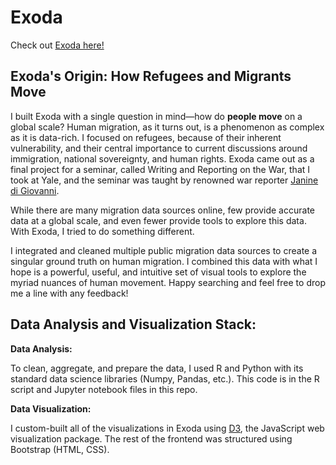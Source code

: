 # Exoda

Check out [Exoda here!](http://refugee-project.s3-website-us-west-2.amazonaws.com/)

## Exoda's Origin: How Refugees and Migrants Move

I built Exoda with a single question in mind—how do **people move** on a global scale? Human migration, as it turns out, is a phenomenon as complex as it is data-rich. I focused on refugees, because of their inherent vulnerability, and their central importance to current discussions around immigration, national sovereignty, and human rights. Exoda came out as a final project for a seminar, called Writing and Reporting on the War, that I took at Yale, and the seminar was taught by renowned war reporter [Janine di Giovanni](https://en.wikipedia.org/wiki/Janine_di_Giovanni). 

While there are many migration data sources online, few provide accurate data at a global scale, and even fewer provide tools to explore this data. With Exoda, I tried to do something different. 

I integrated and cleaned multiple public migration data sources to create a singular ground truth on human migration. I combined this data with what I hope is a powerful, useful, and intuitive set of visual tools to explore the myriad nuances of human movement. Happy searching and feel free to drop me a line with any feedback!

## Data Analysis and Visualization Stack:

**Data Analysis:**

To clean, aggregate, and prepare the data, I used R and Python with its standard data science libraries (Numpy, Pandas, etc.). This code is in the R script and Jupyter notebook files in this repo. 


**Data Visualization:**

I custom-built all of the visualizations in Exoda using [D3](https://d3js.org/), the JavaScript web visualization package. The rest of the frontend was structured using Bootstrap (HTML, CSS).